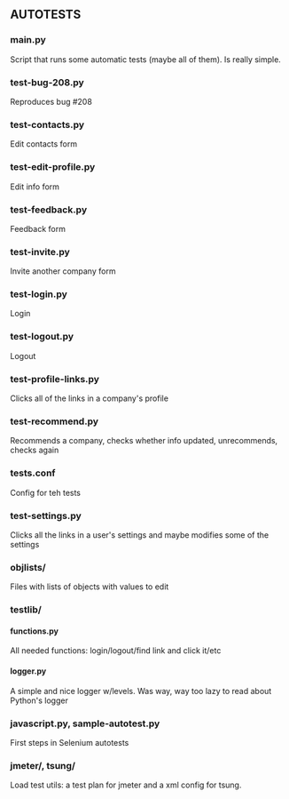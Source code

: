 AUTOTESTS
---------

### main.py
Script that runs some automatic tests (maybe all of them). Is really simple.

### test-bug-208.py
Reproduces bug #208 

### test-contacts.py
Edit contacts form

### test-edit-profile.py
Edit info form

### test-feedback.py
Feedback form

### test-invite.py
Invite another company form

### test-login.py
Login

### test-logout.py
Logout

### test-profile-links.py
Clicks all of the links in a company's profile

### test-recommend.py
Recommends a company, checks whether info updated, unrecommends, checks again

### tests.conf
Config for teh tests

### test-settings.py
Clicks all the links in a user's settings and maybe modifies some of the settings

### objlists/
Files with lists of objects with values to edit

### testlib/
#### functions.py
All needed functions: login/logout/find link and click it/etc
#### logger.py
A simple and nice logger w/levels. Was way, way too lazy to read about Python's logger

### javascript.py, sample-autotest.py
First steps in Selenium autotests

### jmeter/, tsung/
Load test utils: a test plan for jmeter and a xml config for tsung.

